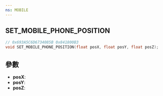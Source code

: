 ```yaml
---
ns: MOBILE
---
```

## SET_MOBILE_PHONE_POSITION

```c
// 0x693A5C6D6734085B 0x841800B3
void SET_MOBILE_PHONE_POSITION(float posX, float posY, float posZ);
```


## 參數
* **posX**: 
* **posY**: 
* **posZ**: 

